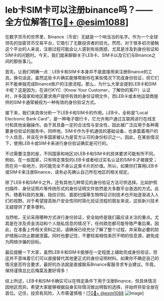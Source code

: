 # leb卡SIM卡可以注册binance吗？——全方位解答[[TG💪+ @esim1088](https://t.me/s/esim1088)]

在数字货币的世界里，Binance（币安）无疑是一个响当当的名字。作为一个全球领先的加密货币交易平台，它吸引了无数投资者的目光。然而，对于很多初次接触这个平台的人来说，注册过程可能会让人感到有些困惑，尤其是涉及到身份验证和SIM卡的问题时。今天，我们就来聊聊关于LEB卡、SIM卡以及它们与Binance之间的那些事儿。

首先，让我们明确一点：LEB卡和SIM卡本身并不是直接用来注册Binance的工具。换句话说，虽然这些卡片确实能够帮助你在某些情况下完成身份验证，但它们并不能单独完成Binance账户的注册流程。那么，为什么大家会提到LEB卡和SIM卡呢？这是因为，在进行KYC（Know Your Customer，了解你的客户）认证时，许多国家和地区要求用户提供有效的身份证明文件，而LEB卡或本地运营商提供的SIM卡通常被视为一种有效的身份验证方式。

接下来，我们来具体分析一下LEB卡和SIM卡的作用。LEB卡，全称是“Local Electronic Bank Card”，是一种电子银行卡，它允许用户通过互联网进行在线支付和其他金融操作。由于其具备一定的合法性与安全性，因此被广泛应用于各种需要身份验证的服务中。同样地，SIM卡作为手机通信的基础设备，也承载着用户的个人信息，并且在许多国家被认为是官方认可的身份标识之一。因此，在某些情况下，使用LEB卡或SIM卡来进行身份验证确实是可行的。

不过需要注意的是，不同国家和地区对LEB卡和SIM卡的具体要求可能有所不同。例如，在一些国家，只有特定类型的LEB卡或者经过实名认证的SIM卡才被接受；而在另一些地方，则可能完全不承认这类卡片的价值。所以，如果你打算用LEB卡或SIM卡来注册Binance，请务必先确认自己所在地区的相关规定。

除了LEB卡和SIM卡之外，还有其他几种常见的身份验证方法可供选择。比如护照扫描件、身份证照片等传统形式的身份证明文件依然是大多数平台首选的方式。此外，随着科技的发展，指纹识别、面部扫描等生物特征识别技术也开始逐渐进入人们的视野。对于希望提高账户安全性同时简化验证流程的朋友来说，这些新兴技术无疑提供了更多便利。

当然啦，无论采用哪种方式进行身份验证，安全始终是我们最应该关注的重点。尤其是在涉及资金流动和个人隐私信息的情况下，任何疏忽都可能导致严重后果。因此，在准备上传相关资料之前，请确保已经充分了解了整个过程，并采取必要的防护措施以防止数据泄露。同时也要记住，不要轻易相信来历不明的信息源，避免成为网络诈骗的目标。

最后提醒一下大家，虽然LEB卡和SIM卡能够在一定程度上辅助完成身份验证，但这并不意味着它们可以直接替代其他更正式的身份证明材料。如果你不确定自己的情况是否符合要求，最好的办法就是直接联系Binance客服寻求专业建议。毕竟，保持谨慎总比后悔莫及要好得多！

综上所述，LEB卡和SIM卡确实可以在特定条件下用于注册Binance，但具体情况因地区而异。希望大家能够根据自身实际情况做出明智的选择，并始终将安全放在首位。记住，投资有风险，入市需谨慎哦！[[TG💪+ @esim1088](https://t.me/s/esim1088) ![Image](https://i.postimg.cc/4NQfJmqS/Snipaste-2025-05-13-00-14-12.png)]